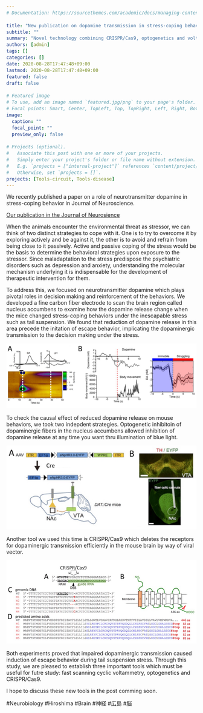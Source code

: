 ```yaml
---
# Documentation: https://sourcethemes.com/academic/docs/managing-content/

title: "New publication on dopamine transmission in stress-coping behavior"
subtitle: ""
summary: "Novel technology combining CRISPR/Cas9, optogenetics and voltammetry revealed a role of dopamine in depressive-like behaviors."
authors: [admin]
tags: []
categories: []
date: 2020-08-28T17:47:48+09:00
lastmod: 2020-08-28T17:47:48+09:00
featured: false
draft: false

# Featured image
# To use, add an image named `featured.jpg/png` to your page's folder.
# Focal points: Smart, Center, TopLeft, Top, TopRight, Left, Right, BottomLeft, Bottom, BottomRight.
image:
  caption: ""
  focal_point: ""
  preview_only: false

# Projects (optional).
#   Associate this post with one or more of your projects.
#   Simply enter your project's folder or file name without extension.
#   E.g. `projects = ["internal-project"]` references `content/project/deep-learning/index.md`.
#   Otherwise, set `projects = []`.
projects: [Tools-circuit, Tools-disease]
---
```

We recently published a paper on a role of neurotransmitter dopamine in stress-coping behavior in Journal of Neuroscience. 

[Our publication in the Journal of Neurosience](https://www.jneurosci.org/content/early/2020/08/26/JNEUROSCI.0444-20.2020)

When the animals encounter the environmental threat as stressor, we can think of two distinct strategies to cope with it. One is to try to overcome it by exploring actively and be against it, the other is to avoid and refrain from being close to it passively. Active and passive coping of the stress would be the basis to determine the behavioral strategies upon exposure to the stressor. Since maladaptation to the stress predispose the psychiatric disorders such as depression and anxiety, understanding the molecular mechanism underlying it is indispensable for the development of therapeutic intervention for them. 

To address this, we focused on neurotransmitter dopamine which plays pivotal roles in decision making and reinforcement of the behaviors. We developed a fine carbon fiber electrode to scan the brain region called nucleus accumbens to examine how the dopamine release change when the mice changed stress-coping behaviors under the inescapable stress such as tail suspension. We found that reduction of dopamine release in this area precede the initation of escape behavior, implicating the dopaminergic transmission to the decision making under the stress. 

![Sub-milli second measurement of extracellular dopamine by fast scanning cyclic voltammetry](fscv.png)

To check the causal effect of reduced dopamine release on mouse behaviors, we took two indepdent strategies. Optogenetic inhibitoin of dopaminergic fibers in the nucleus accumbens allowed inhibition of dopamine release at any time you want thru illumination of blue light. 

![Optogenetic manupulatin of the dopaminergic pathway](optogenetics.png)

Another tool we used this time is CRISPR/Cas9 which deletes the receptors for dopaminergic transmission efficiently in the mouse brain by way of viral vector. 

![In vivo genome editing of dopaminergic receptors by CRISPR/Cas9 technology ](crispr.png)

Both experiments proved that impaired dopaminergic transmission caused induction of escape behavior during tail suspension stress. Through this study, we are pleased to establish three important tools which must be useful for futre study: fast scanning cyclic voltammetry, optogenetics and CRISPR/Cas9. 

I hope to discuss these new tools in the post comming soon.

#Neurobiology #Hiroshima #Brain #神経 #広島 #脳